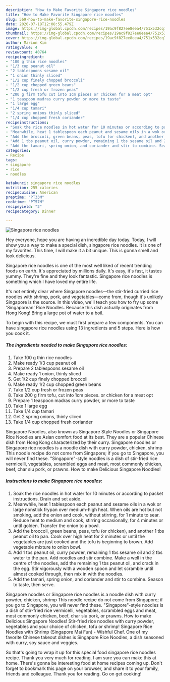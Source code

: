 ```yaml
---
description: "How to Make Favorite Singapore rice noodles"
title: "How to Make Favorite Singapore rice noodles"
slug: 569-how-to-make-favorite-singapore-rice-noodles
date: 2020-07-18T12:08:55.479Z
image: https://img-global.cpcdn.com/recipes/19ac9f827ee8eea4/751x532cq70/singapore-rice-noodles-recipe-main-photo.jpg
thumbnail: https://img-global.cpcdn.com/recipes/19ac9f827ee8eea4/751x532cq70/singapore-rice-noodles-recipe-main-photo.jpg
cover: https://img-global.cpcdn.com/recipes/19ac9f827ee8eea4/751x532cq70/singapore-rice-noodles-recipe-main-photo.jpg
author: Marion Kim
ratingvalue: 4
reviewcount: 40764
recipeingredient:
- "100 g thin rice noodles"
- "1/3 cup peanut oil"
- "2 tablespoons sesame oil"
- "1 onion thinly sliced"
- "1/2 cup finely chopped broccoli"
- "1/2 cup chopped green beans"
- "1/2 cup fresh or frozen peas"
- "200 g firm tofu cut into 1cm pieces or chicken for a meat opt"
- "1 teaspoon madras curry powder or more to taste"
- "1 large egg"
- "1/4 cup tamari"
- "2 spring onions thinly sliced"
- "1/4 cup chopped fresh coriander"
recipeinstructions:
- "Soak the rice noodles in hot water for 10 minutes or according to packet instructions. Drain and set aside."
- "Meanwhile, heat 1 tablespoon each peanut and sesame oils in a wok or large nonstick frypan over medium-high heat. When oils are hot but not smoking, add the onion and cook, without stirring, for 1 minute to sear. Reduce heat to medium and cook, stirring occasionally, for 4 minutes or until golden. Transfer the onion to a bowl."
- "Add the broccoli, green beans, peas, tofu (or chicken), and another 1 tbs peanut oil to pan. Cook over high heat for 2 minutes or until the vegetables are just cooked and the tofu is beginning to brown. Add vegetable mixture to onion bowl."
- "Add 1 tbs peanut oil, curry powder, remaining 1 tbs sesame oil and 2 tbs water to the pan. Add noodles and stir combine. Make a well in the centre of the noodles, add the remaining 1 tbs peanut oil, and crack in the egg. Stir vigorously with a wooden spoon and let scramble until almost cooked through, then mix in with the noodles."
- "Add the tamari, spring onion, and coriander and stir to combine. Season to taste, then serve."
categories:
- Recipe
tags:
- singapore
- rice
- noodles

katakunci: singapore rice noodles 
nutrition: 255 calories
recipecuisine: American
preptime: "PT33M"
cooktime: "PT57M"
recipeyield: "2"
recipecategory: Dinner

---
```



![Singapore rice noodles](https://img-global.cpcdn.com/recipes/19ac9f827ee8eea4/751x532cq70/singapore-rice-noodles-recipe-main-photo.jpg)

Hey everyone, hope you are having an incredible day today. Today, I will show you a way to make a special dish, singapore rice noodles. It is one of my favorites. This time, I will make it a bit unique. This is gonna smell and look delicious.

Singapore rice noodles is one of the most well liked of recent trending foods on earth. It's appreciated by millions daily. It's easy, it's fast, it tastes yummy. They're fine and they look fantastic. Singapore rice noodles is something which I have loved my entire life.

It&#39;s not entirely clear where Singapore noodles—the stir-fried curried rice noodles with shrimp, pork, and vegetables—come from, though it&#39;s unlikely Singapore is the source. In this video, we&#39;ll teach you how to fry up some &#39;Singaporean&#39; Rice Noodles. Because this dish actually originates from Hong Kong! Bring a large pot of water to a boil.


To begin with this recipe, we must first prepare a few components. You can have singapore rice noodles using 13 ingredients and 5 steps. Here is how you cook it.

<!--inarticleads1-->

##### The ingredients needed to make Singapore rice noodles:

1. Take 100 g thin rice noodles
1. Make ready 1/3 cup peanut oil
1. Prepare 2 tablespoons sesame oil
1. Make ready 1 onion, thinly sliced
1. Get 1/2 cup finely chopped broccoli
1. Make ready 1/2 cup chopped green beans
1. Take 1/2 cup fresh or frozen peas
1. Take 200 g firm tofu, cut into 1cm pieces. or chicken for a meat opt
1. Prepare 1 teaspoon madras curry powder, or more to taste
1. Take 1 large egg
1. Take 1/4 cup tamari
1. Get 2 spring onions, thinly sliced
1. Take 1/4 cup chopped fresh coriander


Singapore Noodles, also known as Singapore Style Noodles or Singapore Rice Noodles are Asian comfort food at its best. They are a popular Chinese dish from Hong Kong characterized by their curry. Singapore noodles or Singapore rice noodles is a noodle dish with curry powder, chicken, shrimp This noodle recipe do not come from Singapore; if you go to Singapore, you will never find these. &#34;Singapore&#34;-style noodles is a dish of stir-fried rice vermicelli, vegetables, scrambled eggs and meat, most commonly chicken, beef, char siu pork, or prawns. How to make Delicious Singapore Noodles! 

<!--inarticleads2-->

##### Instructions to make Singapore rice noodles:

1. Soak the rice noodles in hot water for 10 minutes or according to packet instructions. Drain and set aside.
1. Meanwhile, heat 1 tablespoon each peanut and sesame oils in a wok or large nonstick frypan over medium-high heat. When oils are hot but not smoking, add the onion and cook, without stirring, for 1 minute to sear. Reduce heat to medium and cook, stirring occasionally, for 4 minutes or until golden. Transfer the onion to a bowl.
1. Add the broccoli, green beans, peas, tofu (or chicken), and another 1 tbs peanut oil to pan. Cook over high heat for 2 minutes or until the vegetables are just cooked and the tofu is beginning to brown. Add vegetable mixture to onion bowl.
1. Add 1 tbs peanut oil, curry powder, remaining 1 tbs sesame oil and 2 tbs water to the pan. Add noodles and stir combine. Make a well in the centre of the noodles, add the remaining 1 tbs peanut oil, and crack in the egg. Stir vigorously with a wooden spoon and let scramble until almost cooked through, then mix in with the noodles.
1. Add the tamari, spring onion, and coriander and stir to combine. Season to taste, then serve.


Singapore noodles or Singapore rice noodles is a noodle dish with curry powder, chicken, shrimp This noodle recipe do not come from Singapore; if you go to Singapore, you will never find these. &#34;Singapore&#34;-style noodles is a dish of stir-fried rice vermicelli, vegetables, scrambled eggs and meat, most commonly chicken, beef, char siu pork, or prawns. How to make Delicious Singapore Noodles! Stir-fried rice noodles with curry powder, vegetables and your choice of chicken, tofu or shrimp! Singapore Rice Noodles with Shrimp (Singapore Mai Fun) - Wishful Chef. One of my favorite Chinese takeout dishes is Singapore Rice Noodles, a dish seasoned with curry, soy sauce and veggies. 

So that's going to wrap it up for this special food singapore rice noodles recipe. Thank you very much for reading. I am sure you can make this at home. There's gonna be interesting food at home recipes coming up. Don't forget to bookmark this page on your browser, and share it to your family, friends and colleague. Thank you for reading. Go on get cooking!
